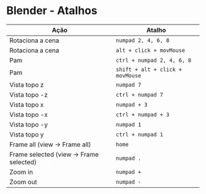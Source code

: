 # Blender - Atalhos

| Ação | Atalho |
| --- | --- |
| Rotaciona a cena | ``` numpad 2, 4, 6, 8 ``` |
| Rotaciona a cena | ``` alt + click + movMouse ``` |
| Pam | ``` ctrl + numpad 2, 4, 6, 8 ``` |
| Pam | ``` shift + alt + click + movMouse ``` |
| Vista topo z | ``` numpad 7 ``` |         
| Vista topo -z |``` ctrl + numpad 7 ``` |
| Vista topo x | ``` numpad + 3 ``` |
| Vista topo -x |``` ctrl + numpad + 3 ``` |
| Vista topo -y | ``` numpad 1 ``` |
| Vista topo y | ``` ctrl + numpad 1 ``` |
| Frame all (view -> Frame all) | ``` home ``` |
| Frame selected (view -> Frame selected) | ``` numpad . ``` |
| Zoom in  | ``` numpad + ``` |
| Zoom out | ``` numpad - ``` |
